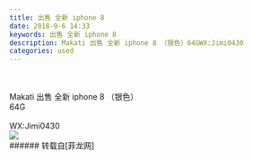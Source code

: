 ```yaml
---
title: 出售 全新 iphone 8
date: 2018-9-6 14:33
keywords: 出售 全新 iphone 8
description: Makati 出售 全新 iphone 8 （银色）64GWX:Jimi0430
categories: used
---
```

<td class="t_f" id="postmessage_1740617">

<br/>
<br/>
Makati 出售 全新 iphone 8 （银色）<br/>
64G<br/>
<br/>
WX:Jimi0430<br/>

<img aid="937160" data-cf-modified-c2f1de71f76fd8fe6912cba4-="" file="data/attachment/forum/201809/06/143403wlbcp2bzsv25n75v.jpg.thumb.jpg" id="aimg_937160" inpost="1" onclick="" onmouseover="" src="http://www.flw.ph/data/attachment/forum/201809/06/143403wlbcp2bzsv25n75v.jpg" style="cursor:pointer" zoomfile="data/attachment/forum/201809/06/143403wlbcp2bzsv25n75v.jpg"/>


<br/>
</td>
###### 转载自[菲龙网]